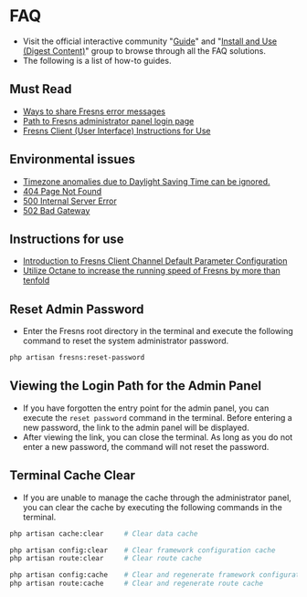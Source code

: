 # FAQ

- Visit the official interactive community "[Guide](https://discuss.fresns.org/group/guide)" and "[Install and Use (Digest Content)](https://discuss.fresns.org/group/use?allDigest=1)" group to browse through all the FAQ solutions.
- The following is a list of how-to guides.

## Must Read

- [Ways to share Fresns error messages](https://discuss.fresns.org/post/4IJjps9p)
- [Path to Fresns administrator panel login page](https://discuss.fresns.org/post/Y7fyxKMs)
- [Fresns Client (User Interface) Instructions for Use](https://discuss.fresns.org/post/V2VphDSx)

## Environmental issues

- [Timezone anomalies due to Daylight Saving Time can be ignored.](https://discuss.fresns.org/post/h8ZIjVAZ)
- [404 Page Not Found](https://discuss.fresns.org/post/X3JF7qRf)
- [500 Internal Server Error](https://discuss.fresns.org/post/Cp8JUfzQ)
- [502 Bad Gateway](https://discuss.fresns.org/post/sh2EQ8I0)

## Instructions for use

- [Introduction to Fresns Client Channel Default Parameter Configuration](https://discuss.fresns.org/post/NTBRTFwa)
- [Utilize Octane to increase the running speed of Fresns by more than tenfold](https://discuss.fresns.org/post/h1yPOkf1)

## Reset Admin Password

- Enter the Fresns root directory in the terminal and execute the following command to reset the system administrator password.

```sh
php artisan fresns:reset-password
```

## Viewing the Login Path for the Admin Panel

- If you have forgotten the entry point for the admin panel, you can execute the `reset password` command in the terminal. Before entering a new password, the link to the admin panel will be displayed.
- After viewing the link, you can close the terminal. As long as you do not enter a new password, the command will not reset the password.

## Terminal Cache Clear

- If you are unable to manage the cache through the administrator panel, you can clear the cache by executing the following commands in the terminal.

```sh
php artisan cache:clear     # Clear data cache

php artisan config:clear    # Clear framework configuration cache
php artisan route:clear     # Clear route cache

php artisan config:cache    # Clear and regenerate framework configuration cache
php artisan route:cache     # Clear and regenerate route cache
```
